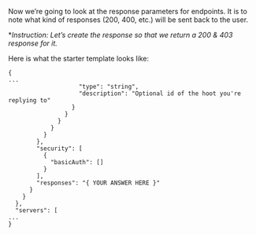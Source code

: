 Now we’re going to look at the response parameters for endpoints. It is to note what kind of responses (200, 400, etc.) will be sent back to the user.

**Instruction: Let’s create the response so that we return a 200 & 403 response for it.*

Here is what the starter template looks like:
```
{
...
                    "type": "string",
                    "description": "Optional id of the hoot you're replying to"
                  }
                }
              }
            }
          }
        },
        "security": [
          {
            "basicAuth": []
          }
        ],
        "responses": "{ YOUR ANSWER HERE }"
      }
    }
  },
  "servers": [
...
}
```
